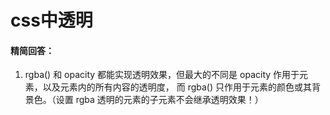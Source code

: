 # css中透明

#### 精简回答：

1. rgba() 和 opacity 都能实现透明效果，但最⼤的不同是 opacity 作⽤于元素，以及元素内的所有内容的透明度，
⽽ rgba() 只作⽤于元素的颜⾊或其背景⾊。（设置 rgba 透明的元素的⼦元素不会继承透明效果！）
